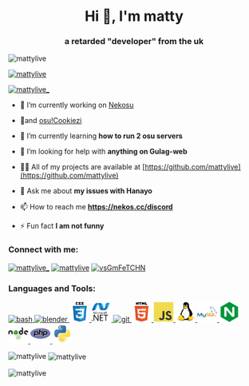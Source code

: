 <h1 align="center">Hi 👋, I'm matty</h1>
<h3 align="center">a retarded "developer" from the uk</h3>

<p align="left"> <img src="https://komarev.com/ghpvc/?username=mattylive&label=Profile%20views&color=0e75b6&style=flat" alt="mattylive" /> </p>

<p align="left"> <a href="https://github.com/ryo-ma/github-profile-trophy"><img src="https://github-profile-trophy.vercel.app/?username=mattylive" alt="mattylive" /></a> </p>

<p align="left"> <a href="https://twitter.com/mattylive_" target="blank"><img src="https://img.shields.io/twitter/follow/mattylive_?logo=twitter&style=for-the-badge" alt="mattylive_" /></a> </p>

- 🔭 I’m currently working on [Nekosu](https://nekos.cc)

- 🔭and [osu!Cookiezi](https://cookiezi.gay)

- 🌱 I’m currently learning **how to run 2 osu servers**

- 🤝 I’m looking for help with **anything on Gulag-web**

- 👨‍💻 All of my projects are available at [https://github.com/mattylive](https://github.com/mattylive)

- 💬 Ask me about **my issues with Hanayo**

- 📫 How to reach me **https://nekos.cc/discord**

- ⚡ Fun fact **I am not funny**

<h3 align="left">Connect with me:</h3>
<p align="left">
<a href="https://twitter.com/mattylive_" target="blank"><img align="center" src="https://cdn.jsdelivr.net/npm/simple-icons@3.0.1/icons/twitter.svg" alt="mattylive_" height="30" width="40" /></a>
<a href="https://www.youtube.com/c/mattylive" target="blank"><img align="center" src="https://cdn.jsdelivr.net/npm/simple-icons@3.0.1/icons/youtube.svg" alt="mattylive" height="30" width="40" /></a>
<a href="https://discord.gg/vsGmFeTCHN" target="blank"><img align="center" src="https://cdn.jsdelivr.net/npm/simple-icons@3.0.1/icons/discord.svg" alt="vsGmFeTCHN" height="30" width="40" /></a>
</p>

<h3 align="left">Languages and Tools:</h3>
<p align="left"> <a href="https://www.gnu.org/software/bash/" target="_blank"> <img src="https://www.vectorlogo.zone/logos/gnu_bash/gnu_bash-icon.svg" alt="bash" width="40" height="40"/> </a> <a href="https://www.blender.org/" target="_blank"> <img src="https://download.blender.org/branding/community/blender_community_badge_white.svg" alt="blender" width="40" height="40"/> </a> <a href="https://www.w3schools.com/css/" target="_blank"> <img src="https://raw.githubusercontent.com/devicons/devicon/master/icons/css3/css3-original-wordmark.svg" alt="css3" width="40" height="40"/> </a> <a href="https://dotnet.microsoft.com/" target="_blank"> <img src="https://raw.githubusercontent.com/devicons/devicon/master/icons/dot-net/dot-net-original-wordmark.svg" alt="dotnet" width="40" height="40"/> </a> <a href="https://git-scm.com/" target="_blank"> <img src="https://www.vectorlogo.zone/logos/git-scm/git-scm-icon.svg" alt="git" width="40" height="40"/> </a> <a href="https://www.w3.org/html/" target="_blank"> <img src="https://raw.githubusercontent.com/devicons/devicon/master/icons/html5/html5-original-wordmark.svg" alt="html5" width="40" height="40"/> </a> <a href="https://developer.mozilla.org/en-US/docs/Web/JavaScript" target="_blank"> <img src="https://raw.githubusercontent.com/devicons/devicon/master/icons/javascript/javascript-original.svg" alt="javascript" width="40" height="40"/> </a> <a href="https://www.linux.org/" target="_blank"> <img src="https://raw.githubusercontent.com/devicons/devicon/master/icons/linux/linux-original.svg" alt="linux" width="40" height="40"/> </a> <a href="https://www.mysql.com/" target="_blank"> <img src="https://raw.githubusercontent.com/devicons/devicon/master/icons/mysql/mysql-original-wordmark.svg" alt="mysql" width="40" height="40"/> </a> <a href="https://www.nginx.com" target="_blank"> <img src="https://raw.githubusercontent.com/devicons/devicon/master/icons/nginx/nginx-original.svg" alt="nginx" width="40" height="40"/> </a> <a href="https://nodejs.org" target="_blank"> <img src="https://raw.githubusercontent.com/devicons/devicon/master/icons/nodejs/nodejs-original-wordmark.svg" alt="nodejs" width="40" height="40"/> </a> <a href="https://www.php.net" target="_blank"> <img src="https://raw.githubusercontent.com/devicons/devicon/master/icons/php/php-original.svg" alt="php" width="40" height="40"/> </a> <a href="https://www.python.org" target="_blank"> <img src="https://raw.githubusercontent.com/devicons/devicon/master/icons/python/python-original.svg" alt="python" width="40" height="40"/> </a> </p>

<p><img align="left" src="https://github-readme-stats.vercel.app/api/top-langs?username=mattylive&show_icons=true&locale=en&layout=compact" alt="mattylive" /></p>

<p>&nbsp;<img align="center" src="https://github-readme-stats.vercel.app/api?username=mattylive&show_icons=true&locale=en" alt="mattylive" /></p>

<p><img align="center" src="https://github-readme-streak-stats.herokuapp.com/?user=mattylive&" alt="mattylive" /></p>
